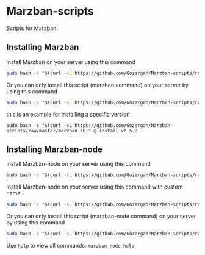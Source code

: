 # Marzban-scripts
Scripts for Marzban

## Installing Marzban
Install Marzban on your server using this command
```bash
sudo bash -c "$(curl -sL https://github.com/Gozargah/Marzban-scripts/raw/master/marzban.sh)" @ install
```
Or you can only install this script (marzban command) on your server by using this command
```bash
sudo bash -c "$(curl -sL https://github.com/Gozargah/Marzban-scripts/raw/master/marzban.sh)" @ install-script
```

this is an example for installing a specific version
```
sudo bash -c "$(curl -sL https://github.com/Gozargah/Marzban-scripts/raw/master/marzban.sh)" @ install v0.5.2
```


## Installing Marzban-node
Install Marzban-node on your server using this command
```bash
sudo bash -c "$(curl -sL https://github.com/Gozargah/Marzban-scripts/raw/master/marzban-node.sh)" @ install
```
Install Marzban-node on your server using this command with custom name:
```bash
sudo bash -c "$(curl -sL https://github.com/Gozargah/Marzban-scripts/raw/master/marzban-node.sh)" @ install --name node
```
Or you can only install this script (marzban-node command) on your server by using this command
```bash
sudo bash -c "$(curl -sL https://github.com/Gozargah/Marzban-scripts/raw/master/marzban-node.sh)" @ install-script
```

Use `help` to view all commands:
```marzban-node help```
